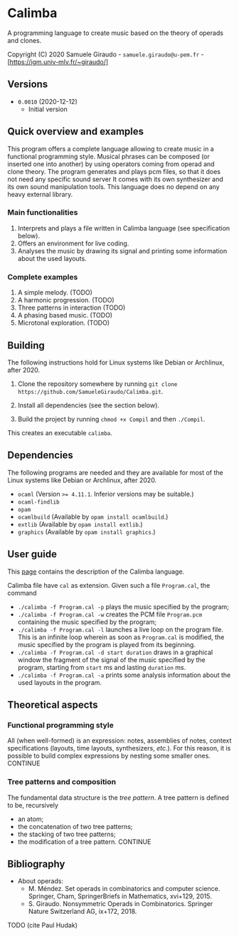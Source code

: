# Calimba
A programming language to create music based on the theory of operads and clones.

Copyright (C) 2020 Samuele Giraudo - `samuele.giraudo@u-pem.fr` -
[https://igm.univ-mlv.fr/~giraudo/]


## Versions
+ `0.0010` (2020-12-12)
    + Initial version


## Quick overview and examples
This program offers a complete language allowing to create music in a functional programming
style. Musical phrases can be composed (or inserted one into another) by using operators
coming from operad and clone theory. The program generates and plays pcm files, so that it
does not need any specific sound server It comes with its own synthesizer and its own sound
manipulation tools. This language does no depend on any heavy external library.


### Main functionalities
1. Interprets and plays a file written in Calimba language (see specification below).
1. Offers an environment for live coding.
1. Analyses the music by drawing its signal and printing some information about the used
   layouts.


### Complete examples
1. A simple melody. (TODO)
1. A harmonic progression. (TODO)
1. Three patterns in interaction (TODO)
1. A phasing based music. (TODO)
1. Microtonal exploration. (TODO)


## Building
The following instructions hold for Linux systems like Debian or Archlinux, after 2020.

1. Clone the repository somewhere by running
   `git clone https://github.com/SamueleGiraudo/Calimba.git`.

2. Install all dependencies (see the section below).

3. Build the project by running `chmod +x Compil` and then `./Compil`.

This creates an executable `calimba`.


## Dependencies
The following programs are needed and they are available for most of the Linux systems like
Debian or Archlinux, after 2020.

+ `ocaml` (Version `>= 4.11.1`. Inferior versions may be suitable.)
+ `ocaml-findlib`
+ `opam`
+ `ocamlbuild` (Available by `opam install ocamlbuild`.)
+ `extlib` (Available by `opam install extlib`.)
+ `graphics` (Available by `opam install graphics`.)


## User guide
This [page](Help.md) contains the description of the Calimba language.

Calimba file have `cal` as extension. Given such a file `Program.cal`, the command

+ `./calimba -f Program.cal -p` plays the music specified by the program;
+ `./calimba -f Program.cal -w` creates the PCM file `Program.pcm` containing the music
  specified by the program;
+ `./calimba -f Program.cal -l` launches a live loop on the program file. This is an
  infinite loop wherein as soon as `Program.cal` is modified, the music specified by the
  program is played from its beginning.
+ `./calimba -f Program.cal -d start duration` draws in a graphical window the fragment of
  the signal of the music specified by the program, starting from `start` ms and lasting
  `duration` ms.
+ `./calimba -f Program.cal -a` prints some analysis information about the used layouts in
  the program.


## Theoretical aspects

### Functional programming style
All (when well-formed) is an expression: notes, assemblies of notes, context specifications
(layouts, time layouts, synthesizers, _etc._). For this reason, it is possible to build
complex expressions by nesting some smaller ones.
CONTINUE

### Tree patterns and composition
The fundamental data structure is the _tree pattern_. A tree pattern is defined to be,
recursively
+ an atom;
+ the concatenation of two tree patterns;
+ the stacking of two tree patterns;
+ the modification of a tree pattern.
CONTINUE


## Bibliography

+ About operads:
    + M. Méndez.
      Set operads in combinatorics and computer science.
      Springer, Cham, SpringerBriefs in Mathematics, xvi+129, 2015.
    + S. Giraudo.
      Nonsymmetric Operads in Combinatorics.
      Springer Nature Switzerland AG, ix+172, 2018.

TODO (cite Paul Hudak)


